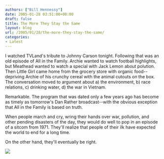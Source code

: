 ```yaml
---
authors: ["Bill Hennessy"]
date: 2005-01-28 03:51:00+00:00
draft: false
title: The More They Stay the Same
layout: blog
url: /2005/01/28/the-more-they-stay-the-same/
categories:
- Latest
---
```


I watched TVLand's tribute to Johnny Carson tonight. Following that was an old episode of All in the Family. Archie wanted to watch football highlights, but Meathead wanted to watch a special with Jack Lemon about polution. Then Little Girl came home from the grocery store with organic food--depriving Archie of his crunchy cereal with the animal cutouts on the box. The conversation moved to argument about a) the environment, b) race relations, c) drinking water, d) the war in Vietnam.




Remarkable. The program that was dated only a few years ago has become as timely as tomorrow's Dan Rather broadcast--with the obvious exception that All in the Family is based on truth.




When people march and cry, wring their hands over war, pollution, and other pending disasters of the day, they would do well to pop in an episode of a sitcom from 1971. They'll realize that people of their ilk have expected the world to end for a long time.




On the other hand, they'll eventually be right.

![](https://blog.billhennessy.com/aggbug.aspx?PostID=954)

